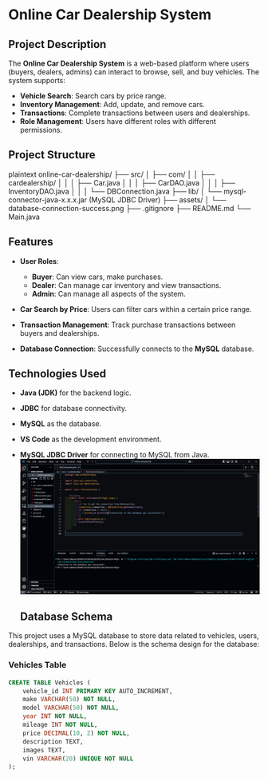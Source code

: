 # Online Car Dealership System

## Project Description

The **Online Car Dealership System** is a web-based platform where users (buyers, dealers, admins) can interact to browse, sell, and buy vehicles. The system supports:

- **Vehicle Search**: Search cars by price range.
- **Inventory Management**: Add, update, and remove cars.
- **Transactions**: Complete transactions between users and dealerships.
- **Role Management**: Users have different roles with different permissions.
## Project Structure

plaintext
online-car-dealership/
    ├── src/
    │    ├── com/
    │    │    ├── cardealership/
    │    │    │    ├── Car.java
    │    │    │    ├── CarDAO.java
    │    │    │    ├── InventoryDAO.java
    │    │    │    └── DBConnection.java
    ├── lib/
    │    └── mysql-connector-java-x.x.x.jar (MySQL JDBC Driver)
    ├── assets/
    │    └── database-connection-success.png
    ├── .gitignore
    ├── README.md
    └── Main.java

## Features

- **User Roles**: 
    - **Buyer**: Can view cars, make purchases.
    - **Dealer**: Can manage car inventory and view transactions.
    - **Admin**: Can manage all aspects of the system.
  
- **Car Search by Price**: Users can filter cars within a certain price range.
  
- **Transaction Management**: Track purchase transactions between buyers and dealerships.
  
- **Database Connection**: Successfully connects to the **MySQL** database.

## Technologies Used

- **Java (JDK)** for the backend logic.
- **JDBC** for database connectivity.
- **MySQL** as the database.
- **VS Code** as the development environment.
- **MySQL JDBC Driver** for connecting to MySQL from Java.
  ![Database Connection Successful](./assets/database-connection-success.png)



  
  ## Database Schema

This project uses a MySQL database to store data related to vehicles, users, dealerships, and transactions. Below is the schema design for the database:

### Vehicles Table
```sql
CREATE TABLE Vehicles (
    vehicle_id INT PRIMARY KEY AUTO_INCREMENT,
    make VARCHAR(50) NOT NULL,
    model VARCHAR(50) NOT NULL,
    year INT NOT NULL,
    mileage INT NOT NULL,
    price DECIMAL(10, 2) NOT NULL,
    description TEXT,
    images TEXT,
    vin VARCHAR(20) UNIQUE NOT NULL
);


